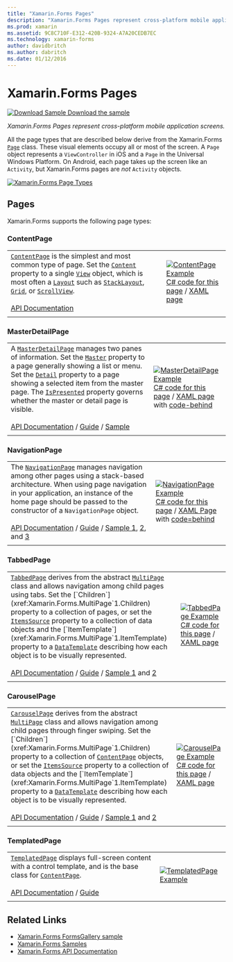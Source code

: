 ```yaml
---
title: "Xamarin.Forms Pages"
description: "Xamarin.Forms Pages represent cross-platform mobile application screens. This article lists the pages that are included in Xamarin.Forms."
ms.prod: xamarin
ms.assetid: 9C8C710F-E312-420B-9324-A7A20CEDB7EC
ms.technology: xamarin-forms
author: davidbritch
ms.author: dabritch
ms.date: 01/12/2016
---
```


# Xamarin.Forms Pages

[![Download Sample](~/media/shared/download.png) Download the sample](https://docs.microsoft.com/samples/xamarin/xamarin-forms-samples/formsgallery/)

_Xamarin.Forms Pages represent cross-platform mobile application screens._

All the page types that are described below derive from the Xamarin.Forms [`Page`](xref:Xamarin.Forms.Page) class. These visual elements occupy all or most of the screen. A `Page` object represents a `ViewController` in iOS and a `Page` in the Universal Windows Platform. On Android, each page takes up the screen like an `Activity`, but Xamarin.Forms pages are *not* `Activity` objects.

[![](pages-images/pages-sml.png "Xamarin.Forms Page Types")](pages-images/pages.png#lightbox "Xamarin.Forms Page Types")

## Pages

Xamarin.Forms supports the following page types:

<a name="contentPage" />

### ContentPage

|     |     |
| --- | --- |
| [`ContentPage`](xref:Xamarin.Forms.ContentPage) is the simplest and most common type of page. Set the [`Content`](xref:Xamarin.Forms.ContentPage.Content) property to a single [`View`](views.md) object, which is most often a [`Layout`](layouts.md) such as [`StackLayout`](layouts.md#stackLayout), [`Grid`](layouts.md#grid), or [`ScrollView`](layouts.md#scrollView).<br /><br />[API Documentation](xref:Xamarin.Forms.ContentPage) | [![ContentPage Example](pages-images/ContentPage.png "ContentPage Example")](pages-images/ContentPage-Large.png#lightbox "ContentPage Example")<br />[C# code for this page](https://github.com/xamarin/xamarin-forms-samples/blob/master/FormsGallery/FormsGallery/FormsGallery/CodeExamples/ContentPageDemoPage.cs) / [XAML page](https://github.com/xamarin/xamarin-forms-samples/blob/master/FormsGallery/FormsGallery/FormsGallery/XamlExamples/ContentPageDemoPage.xaml) |
|     |     |

### MasterDetailPage

|     |     |
| --- | --- |
| A [`MasterDetailPage`](xref:Xamarin.Forms.MasterDetailPage) manages two panes of information. Set the [`Master`](xref:Xamarin.Forms.MasterDetailPage.Master) property to a page generally showing a list or menu. Set the [`Detail`](xref:Xamarin.Forms.MasterDetailPage.Detail) property to a page showing a selected item from the master page. The [`IsPresented`](xref:Xamarin.Forms.MasterDetailPage.IsPresented) property governs whether the master or detail page is visible.<br /><br />[API Documentation](xref:Xamarin.Forms.MasterDetailPage) / [Guide](~/xamarin-forms/app-fundamentals/navigation/master-detail-page.md) / [Sample](https://docs.microsoft.com/samples/xamarin/xamarin-forms-samples/navigation-masterdetailpage) | [![MasterDetailPage Example](pages-images/MasterDetailPage.png "MasterDetailPage Example")](pages-images/MasterDetailPage-Large.png#lightbox "MasterDetailPage Example")<br />[C# code for this page](https://github.com/xamarin/xamarin-forms-samples/blob/master/FormsGallery/FormsGallery/FormsGallery/CodeExamples/MasterDetailPageDemoPage.cs) / [XAML page](https://github.com/xamarin/xamarin-forms-samples/blob/master/FormsGallery/FormsGallery/FormsGallery/XamlExamples/MasterDetailPageDemoPage.xaml) with [code-behind](https://github.com/xamarin/xamarin-forms-samples/blob/master/FormsGallery/FormsGallery/FormsGallery/XamlExamples/MasterDetailPageDemoPage.xaml.cs) |
|     |     |

### NavigationPage

|     |     |
| --- | --- |
| The [`NavigationPage`](xref:Xamarin.Forms.NavigationPage) manages navigation among other pages using a stack-based architecture. When using page navigation in your application, an instance of the home page should be passed to the constructor of a `NavigationPage` object.<br /><br />[API Documentation](xref:Xamarin.Forms.NavigationPage) / [Guide](~/xamarin-forms/app-fundamentals/navigation/hierarchical.md) / [Sample 1](https://docs.microsoft.com/samples/xamarin/xamarin-forms-samples/navigation-hierarchical), [2](https://docs.microsoft.com/samples/xamarin/xamarin-forms-samples/navigation-passingdata), and [3](https://docs.microsoft.com/samples/xamarin/xamarin-forms-samples/navigation-loginflow)  | [![NavigationPage Example](pages-images/NavigationPage.png "NavigationPage Example")](pages-images/NavigationPage-Large.png#lightbox "NavigationPage Example")<br />[C# code for this page](https://github.com/xamarin/xamarin-forms-samples/blob/master/FormsGallery/FormsGallery/FormsGallery/CodeExamples/NavigationPageDemoPage.cs) / [XAML Page](https://github.com/xamarin/xamarin-forms-samples/blob/master/FormsGallery/FormsGallery/FormsGallery/XamlExamples/NavigationPageDemoPage.xaml) with [code=behind](https://github.com/xamarin/xamarin-forms-samples/blob/master/FormsGallery/FormsGallery/FormsGallery/XamlExamples/NavigationPageDemoPage.xaml.cs) |
|     |     |

### TabbedPage

|     |     |
| --- | --- |
| [`TabbedPage`](xref:Xamarin.Forms.TabbedPage) derives from the abstract [`MultiPage`](xref:Xamarin.Forms.MultiPage`1) class and allows navigation among child pages using tabs. Set the [`Children`](xref:Xamarin.Forms.MultiPage`1.Children) property to a collection of pages, or set the [`ItemsSource`](xref:Xamarin.Forms.MultiPage`1.ItemsSource) property to a collection of data objects and the [`ItemTemplate`](xref:Xamarin.Forms.MultiPage`1.ItemTemplate) property to a [`DataTemplate`](xref:Xamarin.Forms.DataTemplate) describing how each object is to be visually represented.<br /><br />[API Documentation](xref:Xamarin.Forms.TabbedPage) / [Guide](~/xamarin-forms/app-fundamentals/navigation/tabbed-page.md) / [Sample 1](https://docs.microsoft.com/samples/xamarin/xamarin-forms-samples/navigation-tabbedpage) and [2](https://docs.microsoft.com/samples/xamarin/xamarin-forms-samples/navigation-tabbedpagewithnavigationpage) | [![TabbedPage Example](pages-images/TabbedPage.png "TabbedPage Example")](pages-images/TabbedPage-Large.png#lightbox "TabbedPage Example")<br />[C# code for this page](https://github.com/xamarin/xamarin-forms-samples/blob/master/FormsGallery/FormsGallery/FormsGallery/CodeExamples/TabbedPageDemoPage.cs) / [XAML page](https://github.com/xamarin/xamarin-forms-samples/blob/master/FormsGallery/FormsGallery/FormsGallery/XamlExamples/TabbedPageDemoPage.xaml) |
|     |     |

### CarouselPage

|     |     |
| --- | --- |
| [`CarouselPage`](xref:Xamarin.Forms.CarouselPage) derives from the abstract [`MultiPage`](xref:Xamarin.Forms.MultiPage`1) class and allows navigation among child pages through finger swiping. Set the [`Children`](xref:Xamarin.Forms.MultiPage`1.Children) property to a collection of [`ContentPage`](#contentPage) objects, or set the [`ItemsSource`](xref:Xamarin.Forms.MultiPage`1.ItemsSource) property to a collection of data objects and the [`ItemTemplate`](xref:Xamarin.Forms.MultiPage`1.ItemTemplate) property to a [`DataTemplate`](xref:Xamarin.Forms.DataTemplate) describing how each object is to be visually represented.<br /><br />[API Documentation](xref:Xamarin.Forms.CarouselPage) / [Guide](~/xamarin-forms/app-fundamentals/navigation/carousel-page.md) / [Sample 1](https://docs.microsoft.com/samples/xamarin/xamarin-forms-samples/navigation-carouselpage) and [2](https://docs.microsoft.com/samples/xamarin/xamarin-forms-samples/navigation-carouselpagetemplate) | [![CarouselPage Example](pages-images/CarouselPage.png "CarouselPage Example")](pages-images/CarouselPage-Large.png#lightbox "CarouselPage Example")<br />[C# code for this page](https://github.com/xamarin/xamarin-forms-samples/blob/master/FormsGallery/FormsGallery/FormsGallery/CodeExamples/CarouselPageDemoPage.cs) / [XAML page](https://github.com/xamarin/xamarin-forms-samples/blob/master/FormsGallery/FormsGallery/FormsGallery/XamlExamples/CarouselPageDemoPage.xaml) |
|     |     |

### TemplatedPage

|     |     |
| --- | --- |
| [`TemplatedPage`](xref:Xamarin.Forms.TemplatedPage) displays full-screen content with a control template, and is the base class for [`ContentPage`](#contentPage).<br /><br />[API Documentation](xref:Xamarin.Forms.TemplatedPage) / [Guide](~/xamarin-forms/app-fundamentals/templates/control-template.md) | [![TemplatedPage Example](pages-images/TemplatedPage.png "TemplatedPage Example")](pages-images/TemplatedPage.png "TemplatedPage Example") |
|     |     |

## Related Links

- [Xamarin.Forms FormsGallery sample](https://docs.microsoft.com/samples/xamarin/xamarin-forms-samples/formsgallery)
- [Xamarin.Forms Samples](https://docs.microsoft.com/samples/browse/?products=xamarin&term=Xamarin.Forms)
- [Xamarin.Forms API Documentation](https://docs.microsoft.com/dotnet/api/xamarin.forms?view=xamarin-forms)
